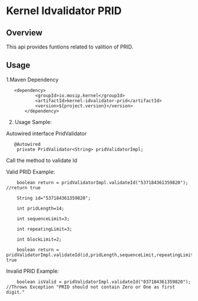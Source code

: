 # Kernel Idvalidator PRID

## Overview
This api provides funtions related to valition of PRID.

## Usage
 
1.Maven Dependency
 
 ```
 	<dependency>
			<groupId>io.mosip.kernel</groupId>
			<artifactId>kernel-idvalidator-prid</artifactId>
			<version>${project.version}</version>
		</dependency>

 ```
 
2. Usage Sample:

Autowired interface PridValidator 

```
   @Autowired
	private PridValidator<String> pridValidatorImpl;

```
  Call the method to validate Id

  Valid PRID Example:
 
```
	boolean return = pridValidatorImpl.validateId("537184361359820"); //return true
	
	String id="537184361359820";
	
	int pridLength=14;
	
	int sequenceLimit=3;
	
	int repeatingLimit=3;
	
	int blockLimit=2;
	
	boolean return = pridValidatorImpl.validateId(id,pridLength,sequenceLimit,repeatingLimit,blockLimit)//return true

```
 
  Invalid PRID Example:
 
```
 	boolean isValid = pridValidatorImpl.validateId("037184361359820"); //Throws Exception "PRID should not contain Zero or One as first digit."
 	
```
